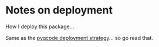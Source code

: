 # Notes on deployment

How I deploy this package...

Same as the [pygcode deployment strategy](https://github.com/fragmuffin/pygcode/tree/master/deployment)... so go read that.
